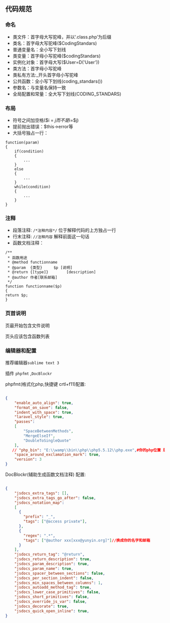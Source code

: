 ## 代码规范

### 命名
* 类文件：首字母大写驼峰，并以‘.class.php’为后缀
* 类名：首字母大写驼峰($CodingStandars)
* 普通变量名：全小写下划线
* 类变量：首字母小写驼峰($codingStandars)
* 实例化对象：首字母大写($User=D('User'))
* 类方法：首字母小写驼峰
* 类私有方法:_开头首字母小写驼峰
* 公共函数：全小写下划线(coding_standars())
* 参数名：与变量名保持一致
* 全局配置和常量：全大写下划线(CODING_STANDARS)

### 布局
* 符号之间加空格($i = $j而不是$i=$j)
* 提前抛出错误：$this->error等
* 大括号独占一行：
```
function(param)
{
    if(condition)
    {
        ...
    } 
    else
    {
        ...
    }
    while(condition)
    {
        ...
    }
}
```

### 注释

* 段落注释: `/*注释内容*/` 位于解释代码的上方独占一行
* 行末注释: `//注释内容` 解释前面这一句话
* 函数文档注释：

```
/**
 * 函数用途
 * @method functionname
 * @param  {类型}     $p [说明]
 * @return {[type]}        [description]
 * @author 作者[联系邮箱]
 */
function functionname($p)
{
return $p;
}

```

### 页首说明
页最开始包含文件说明

页头应该包含函数列表

### 编辑器和配置

推荐编辑器`sublime text 3`

插件 `phpfmt` ,`DocBlockr`

phpfmt(格式化php,快捷键 crtl+f11)配置:

```json

{
    "enable_auto_align": true,
    "format_on_save": false,
    "indent_with_space": true,
    "laravel_style": true,
    "passes":
    [
        "SpaceBetweenMethods",
        "MergeElseIf",
        "DoubleToSingleQuote"
    ],
   // "php_bin": "E:\\wamp\\bin\\php\\php5.5.12\\php.exe",#你的php位置 版本>5.50
    "space_around_exclamation_mark": true,
    "version": 3
}

```
DocBlockr(辅助生成函数文档注释) 配置:

```json

{
    "jsdocs_extra_tags": [],
    "jsdocs_extra_tags_go_after": false,
    "jsdocs_notation_map": 
    [
      {
        "prefix": "_",
        "tags": ["@access private"],
      },
      {
        "regex": ".*",
        "tags": ["@author xxx[xxx@yunyin.org]"]//换成你的名字和邮箱
      }
    ],
    "jsdocs_return_tag": "@return",
    "jsdocs_return_description": true,
    "jsdocs_param_description": true,
    "jsdocs_param_name": true,
    "jsdocs_spacer_between_sections": false,
    "jsdocs_per_section_indent": false,
    "jsdocs_min_spaces_between_columns": 1,
    "jsdocs_autoadd_method_tag": true,
    "jsdocs_lower_case_primitives": false,
    "jsdocs_short_primitives": false,
    "jsdocs_override_js_var": false,
    "jsdocs_decorate": true,
    "jsdocs_quick_open_inline": true,
}

```


